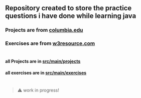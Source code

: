 ## Repository created to store the practice questions i have done while learning java

### Projects are from [columbia.edu](https://bootcamp.cvn.columbia.edu/blog/java-projects-for-beginners-to-gain-skills/)
### Exercises are from [w3resource.com](https://www.w3resource.com/java-exercises)
#
#### all Projects are in [src/main/projects](https://github.com/PallavJain01/Java-Practice-Questions/blob/master/src/main/projects)
#### all exercises are in [src/main/exercises](https://github.com/PallavJain01/Java-Practice-Questions/blob/master/src/main/exercises)
#
> :warning: work in progress!
